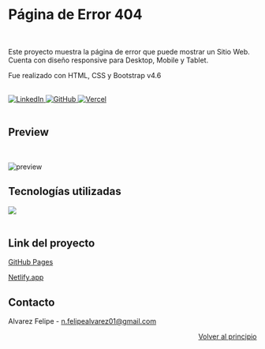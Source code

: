 <a name="readme-top"></a>

# Página de Error 404

<br />

<p>Este proyecto muestra la página de error que puede mostrar un Sitio Web. Cuenta con diseño responsive para Desktop, Mobile y Tablet.</p>
<p>Fue realizado con HTML, CSS y Bootstrap v4.6</p>

<br />

<a href="https://www.linkedin.com/in/nfelipealvarez/" target="_blank">
    <img src="https://img.shields.io/badge/LinkedIn-0077B5?style=for-the-badge&logo=linkedin&logoColor=white" alt="LinkedIn"/>
  </a>
  <a href="https://github.com/alvarezfelipedev" target="_blank">
    <img src="https://img.shields.io/badge/GitHub-F4D03F?style=for-the-badge&logo=github&logoColor=white" alt="GitHub"/>
  </a> 
  <a href="https://pagenotfound-error404.netlify.app/" target="_blank">
    <img src="https://img.shields.io/badge/Netlify-00C7B7?style=for-the-badge&logo=netlify&logoColor=white" alt="Vercel"/>
  </a>

<br />
<br />

## Preview
<br />

![preview](https://user-images.githubusercontent.com/94803906/194682510-aaef13f4-96c8-40e7-8063-9667e25d003e.png)


## Tecnologías utilizadas

<a href="https://skillicons.dev">
    <img src="https://skillicons.dev/icons?i=html,css,bootstrap,git" />
</a>
 
<br />
<br />

## Link del proyecto

[GitHub Pages](https://alvarezfelipedev.github.io/error-404/)

[Netlify.app](https://pagenotfound-error404.netlify.app/)


## Contacto

Alvarez Felipe - n.felipealvarez01@gmail.com


<p align="right"><a href="#readme-top">Volver al principio</a></p>
